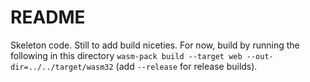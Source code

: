 # README

Skeleton code. Still to add build niceties. For now, build by running the following
in this directory `wasm-pack build --target web --out-dir=../../target/wasm32`
(add `--release` for release builds).
